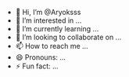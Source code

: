 - 👋 Hi, I’m @Aryoksss
- 👀 I’m interested in ...
- 🌱 I’m currently learning ...
- 💞️ I’m looking to collaborate on ...
- 📫 How to reach me ...
- 😄 Pronouns: ...
- ⚡ Fun fact: ...

<!---
Aryoksss/Aryoksss is a ✨ special ✨ repository because its `README.md` (this file) appears on your GitHub profile.
You can click the Preview link to take a look at your changes.
--->
